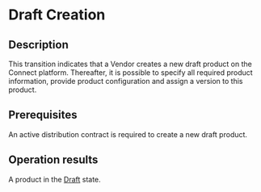 # Draft Creation
## Description
This transition indicates that a Vendor creates a new draft product on the Connect platform. Thereafter, it is possible to specify all required product information, provide product configuration and assign a version to this product.
## Prerequisites
An active distribution contract is required to create a new draft product.
## Operation results
A product in the [Draft](s-a-draft.html) state.
